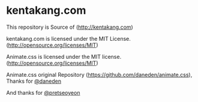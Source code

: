 # kentakang.com
This repository is Source of (http://kentakang.com)

kentakang.com is licensed under the MIT License. (http://opensource.org/licenses/MIT)

Animate.css is licensed under the MIT license. (http://opensource.org/licenses/MIT)

Animate.css original Repository (https://github.com/daneden/animate.css), Thanks for [@daneden](https://github.com/daneden/)

And thanks for [@pretseoyeon](https://github.com/pretseoyeon)
